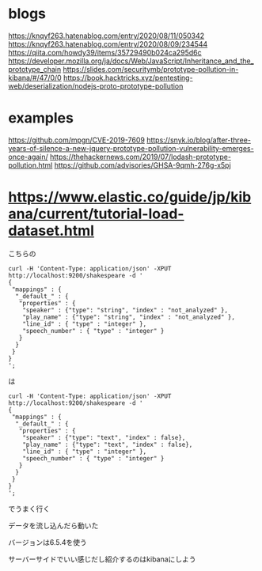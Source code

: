 # blogs

https://knqyf263.hatenablog.com/entry/2020/08/11/050342
https://knqyf263.hatenablog.com/entry/2020/08/09/234544
https://qiita.com/howdy39/items/35729490b024ca295d6c
https://developer.mozilla.org/ja/docs/Web/JavaScript/Inheritance_and_the_prototype_chain
https://slides.com/securitymb/prototype-pollution-in-kibana/#/47/0/0
https://book.hacktricks.xyz/pentesting-web/deserialization/nodejs-proto-prototype-pollution

# examples

https://github.com/mpgn/CVE-2019-7609
https://snyk.io/blog/after-three-years-of-silence-a-new-jquery-prototype-pollution-vulnerability-emerges-once-again/
https://thehackernews.com/2019/07/lodash-prototype-pollution.html
https://github.com/advisories/GHSA-9qmh-276g-x5pj

# https://www.elastic.co/guide/jp/kibana/current/tutorial-load-dataset.html
こちらの

```
curl -H 'Content-Type: application/json' -XPUT http://localhost:9200/shakespeare -d '
{
 "mappings" : {
  "_default_" : {
   "properties" : {
    "speaker" : {"type": "string", "index" : "not_analyzed" },
    "play_name" : {"type": "string", "index" : "not_analyzed" },
    "line_id" : { "type" : "integer" },
    "speech_number" : { "type" : "integer" }
   }
  }
 }
}
';
```

は

```
curl -H 'Content-Type: application/json' -XPUT http://localhost:9200/shakespeare -d '
{
 "mappings" : {
  "_default_" : {
   "properties" : {
    "speaker" : {"type": "text", "index" : false},
    "play_name" : {"type": "text", "index" : false},
    "line_id" : { "type" : "integer" },
    "speech_number" : { "type" : "integer" }
   }
  }
 }
}
';
```
でうまく行く

データを流し込んだら動いた

バージョンは6.5.4を使う

サーバーサイドでいい感じだし紹介するのはkibanaにしよう
